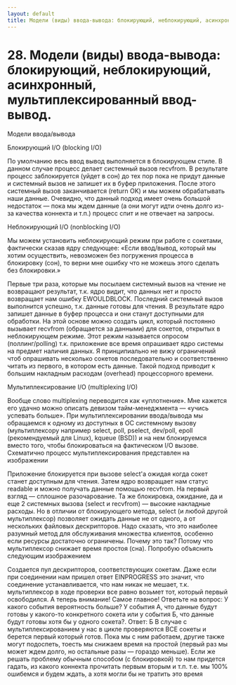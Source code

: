 ```yaml
---
layout: default
title: Модели (виды) ввода-вывода: блокирующий, неблокирующий, асинхронный, мультиплексированный ввод-вывод.
---
```


# 28. Модели (виды) ввода-вывода: блокирующий, неблокирующий, асинхронный, мультиплексированный ввод-вывод.

Модели ввода/вывода


Блокирующий I/O (blocking I/O)

По умолчанию весь ввод вывод выполняется в блокирующем стиле. В данном случае процесс делает системный вызов recvfrom. В результате процесс заблокируется (уйдет в сон) до тех пор пока не придут данные и системный вызов не запишет их в буфер приложения.
После этого системный вызов заканчивается (return OK) и мы можем обрабатывать наши данные.
Очевидно, что данный подход имеет очень большой недостаток — пока мы ждем данные (а они могут идти очень долго из-за качества коннекта и т.п.) процесс спит и не отвечает на запросы.

Неблокирующий I/O (nonblocking I/O)

Мы можем установить неблокирующий режим при работе с сокетами, фактически сказав ядру следующее: «Если ввод/вывод, который мы хотим осуществить, невозможен без погружения процесса в блокировку (сон), то верни мне ошибку что не можешь этого сделать без блокировки.» 

Первые три раза, которые мы посылаем системный вызов на чтение не возвращают результат, т.к. ядро видит, что данных нет и просто возвращает нам ошибку EWOULDBLOCK.
Последний системный вызов выполнится успешно, т.к. данные готовы для чтения. В результате ядро запишет данные в буфер процесса и они станут доступными для обработки.
На этой основе можно создать цикл, который постоянно вызывает recvfrom (обращается за данными) для сокетов, открытых в неблокирующем режиме. Этот режим называется опросом (поллинг/polling) т.к. приложение все время опрашивает ядро системы на предмет наличия данных. Я принципиально не вижу ограничений чтоб опрашивать несколько сокетов последовательно и соответственно читать из первого, в котором есть данные. Такой подход приводит к большим накладным расходам (overhead) процессорного времени.

Мультиплексирование I/O (multiplexing I/O)

Вообще слово multiplexing переводится как «уплотнение». Мне кажется его удачно можно описать девизом тайм-менеджмента — «учись успевать больше». При мультиплексировании ввода/вывода мы обращаемся к одному из доступных в ОС системному вызову (мультиплексору например select, poll, pselect, dev/poll, epoll (рекомендуемый для Linux), kqueue (BSD)) и на нем блокируемся вместо того, чтобы блокироваться на фактическом I/O вызове. Схематично процесс мультиплексирования представлен на изображении

Приложение блокируется при вызове select'a ожидая когда сокет станет доступным для чтения. Затем ядро возвращает нам статус readable и можно получать данные помощью recvfrom. На первый взгляд — сплошное разочарование. Та же блокировка, ожидание, да и еще 2 системных вызова (select и recvfrom) — высокие накладные расходы. Но в отличии от блокирующего метода, select (и любой другой мультиплексор) позволяет ожидать данные не от одного, а от нескольких файловых дескрипторов. Надо сказать, что это наиболее разумный метод для обслуживания множества клиентов, особенно если ресурсы достаточно ограничены. Почему это так? Потому что мультиплексор снижает время простоя (сна). Попробую объяснить следующим изображением

Создается пул дескрипторов, соответствующих сокетам. Даже если при соединении нам пришел ответ EINPROGRESS это значит, что соединение устанавливается, что нам никак не мешает, т.к. мультиплексор в ходе проверки все равно возьмет тот, который первый освободился.
А теперь внимание! Самое главное! 
Ответьте на вопрос: У какого события вероятность больше? У события А, что данные будут готовы у какого-то конкретного сокета или у события Б, что данные будут готовы хотя бы у одного сокета?. Ответ: Б
В случае с мультиплексированием у нас в цикле проверяются ВСЕ сокеты и берется первый который готов. Пока мы с ним работаем, другие также могут подоспеть, тоесть мы снижаем время на простой (первый раз мы может ждем долго, но остальные разы — гораздо меньше).
Если же решать проблему обычным способом (с блокировкой) то нам придется гадать, из какого коннекта прочитать первым вторым и т.п. т.е. мы 100% ошибемся и будем ждать, а хотя могли бы не тратить это время